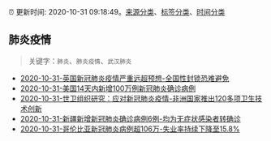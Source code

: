 :alarm_clock: 更新时间: 2020-10-31 09:18:49。[来源分类](../README.md)、[标签分类](../TAGS.md)、[时间分类](../TIMELINE.md)

## 肺炎疫情


> 关键字：`肺炎`、`肺炎疫情`、`武汉肺炎`



- [2020-10-31-英国新冠肺炎疫情严重远超预想-全国性封锁恐难避免](http://app.cctv.com/special/cportal/detail/arti/index.html?id=ArtitNeGQtK2uF6fYhlqmaYv201031&isfromapp=1) 
- [2020-10-31-美国14天内新增100万例新冠肺炎确诊病例](http://app.cctv.com/special/cportal/detail/arti/index.html?id=ArtiUAqimxA8dDjsYxoXynlU201031&isfromapp=1) 
- [2020-10-31-世卫组织研究：应对新冠肺炎疫情-非洲国家推出120多项卫生技术创新](http://app.cctv.com/special/cportal/detail/arti/index.html?id=ArtiQQL3FYKlTz77incU3xyJ201031&isfromapp=1) 
- [2020-10-31-新疆新增新冠肺炎确诊病例6例-均为无症状感染者转确诊](http://app.cctv.com/special/cportal/detail/arti/index.html?id=ArtiprMEGOfML4CT1aHEAtnv201031&isfromapp=1) 
- [2020-10-31-哥伦比亚新冠肺炎病例超106万-失业率持续下降至15.8%](http://app.cctv.com/special/cportal/detail/arti/index.html?id=Arti2qYCgFnOLrTyuySkOH7o201031&isfromapp=1) 